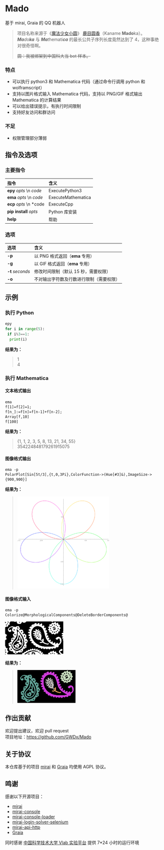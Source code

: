 # Mado

基于 mirai, Graia 的 QQ 机器人

> 项目名称来源于《[魔法少女小圆](https://mzh.moegirl.org.cn/%E9%AD%94%E6%B3%95%E5%B0%91%E5%A5%B3%E5%B0%8F%E5%9C%86)》 [鹿目圆香](https://mzh.moegirl.org.cn/%E9%B9%BF%E7%9B%AE%E5%9C%86)（Kaname **Mado**ka）。  
> <i><b>Ma</b>d</i>o<b><i>ka</i></b> 与 <i><b>Ma</b>t</i>hemati<b><i>ca</i></b> 的最长公共子序列长度竟然达到了 4，这种事绝对很奇怪啊。
> 
> ~~圆：我被绑架到中国科大当 bot 样本。~~

### 特点

+ 可以执行 python3 和 Mathematica 代码（通过命令行调用 python 和 wolframscript）
+ 支持以图片格式输入 Mathematica 代码，支持以 PNG/GIF 格式输出 Mathematica 的计算结果
+ 可以给出错误提示，有执行时间限制
+ 支持好友访问和群访问

### 不足

- 权限管理部分薄弱

## 指令及选项

### 主要指令

| 指令                        | 含义                 |
|:------------------------- |:------------------ |
| **epy** *opts*  \n *code* | ExecutePython3     |
| **ema** *opts*  \n *code* | ExecuteMathematica |
| **ecp** *opts* \n *code   | ExecuteCpp         |
| **pip install** *opts*    | Python 库安装         |
| **help**                  | 帮助                 |

### 选项

| 选项               | 含义                     |
|:---------------- |:---------------------- |
| **-p**           | 以 PNG 格式返回（**ema** 专用） |
| **-g**           | 以 GIF 格式返回（**ema** 专用） |
| **-t** *seconds* | 修改时间限制（默认 15 秒，需要权限）   |
| **-o**           | 不对输出字符数及行数进行限制（需要权限）   |

## 示例

### 执行 Python

```python
epy
for i in range(5):
 if i%3==1:
  print(i)
```

**结果为：**

> 1  
> 4

### 执行 Mathematica

#### 文本格式输出

```wolfram
ema
f[1]=f[2]=1;
f[n_]:=f[n]=f[n-1]+f[n-2];
Array[f,10]
f[100]
```

**结果为：**

> {1, 1, 2, 3, 5, 8, 13, 21, 34, 55}  
> 354224848179261915075

#### 图像格式输出

```wolfram
ema -p
PolarPlot[Sin[5t/3],{t,0,3Pi},ColorFunction->(Hue[#3]&),ImageSize->{900,900}]
```

**结果为：**

> <img title="" src="image/1.png" alt="" width="300">

#### 图像格式输入

```wolfram
ema -p
Colorize@MorphologicalComponents@DeleteBorderComponents@
```

![](image/2-1.png)

**结果为：**

> ![](image/2-2.png)

## 作出贡献

欢迎提出建议，欢迎 pull request  
项目地址：<https://github.com/GWDx/Mado>

## 关于协议

本仓库基于的项目 [mirai](https://github.com/mamoe/mirai) 和 [Graia](https://github.com/GraiaProject/Application) 均使用 AGPL 协议。

## 鸣谢

感谢以下开源项目：

+ [mirai](https://github.com/mamoe/mirai)
+ [mirai-console](https://github.com/mamoe/mirai-console)
+ [mirai-console-loader](https://github.com/iTXTech/mirai-console-loader)
+ [mirai-login-solver-selenium](https://github.com/project-mirai/mirai-login-solver-selenium)
+ [mirai-api-http](https://github.com/project-mirai/mirai-api-http)
+ [Graia](https://github.com/GraiaProject/Application)

同时感谢 [中国科学技术大学 Vlab 实验平台](https://vlab.ustc.edu.cn/) 提供 7*24 小时的运行环境